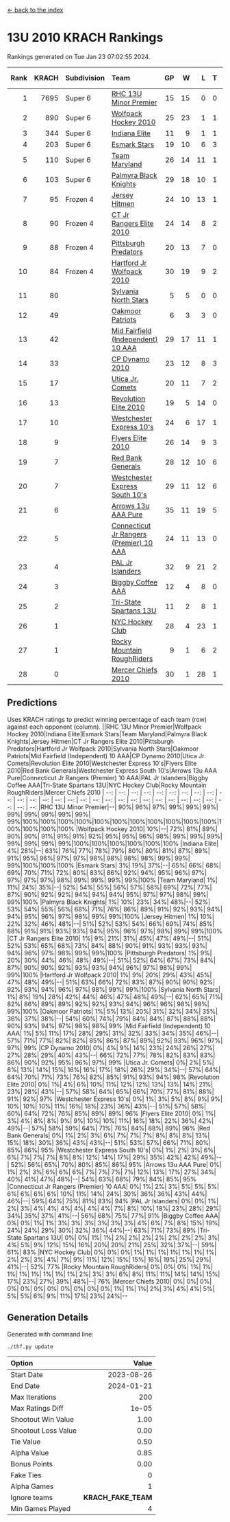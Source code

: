 [<- back to the index](readme.md)
# 13U 2010 KRACH Rankings
Rankings generated on Tue Jan 23 07:02:55 2024.

Rank|KRACH|Subdivision|Team|GP|W|L|T|OTW|OTL|SoS|Exp Wins|Win Diff
---:|---:|:---|:---|---:|---:|---:|---:|---:|---:|---:|---:|---:
1|7695|Super 6|[RHC 13U Minor Premier](https://gamesheetstats.com/seasons/3664/teams/140959/schedule)|15|15|0|0|3|0|88|15.8|-0.0
2|890|Super 6|[Wolfpack Hockey 2010](https://gamesheetstats.com/seasons/3664/teams/140960/schedule)|25|23|1|1|0|1|64|24.4|0.0
3|344|Super 6|[Indiana Elite](https://gamesheetstats.com/seasons/3664/teams/144350/schedule)|11|9|1|1|0|0|65|10.4|0.0
4|203|Super 6|[Esmark Stars](https://gamesheetstats.com/seasons/3664/teams/140972/schedule)|19|10|6|3|0|2|934|12.4|0.0
5|110|Super 6|[Team Maryland](https://gamesheetstats.com/seasons/3664/teams/140976/schedule)|26|14|11|1|2|0|698|15.4|0.0
6|103|Super 6|[Palmyra Black Knights](https://gamesheetstats.com/seasons/3664/teams/140973/schedule)|29|18|10|1|0|0|618|19.4|0.0
7|95|Frozen 4|[Jersey Hitmen](https://gamesheetstats.com/seasons/3664/teams/140961/schedule)|24|10|13|1|3|3|1095|11.4|0.0
8|90|Frozen 4|[CT Jr Rangers Elite 2010](https://gamesheetstats.com/seasons/3664/teams/140955/schedule)|24|14|8|2|1|0|423|15.9|0.0
9|88|Frozen 4|[Pittsburgh Predators](https://gamesheetstats.com/seasons/3664/teams/140974/schedule)|20|13|7|0|1|0|93|13.9|0.0
10|84|Frozen 4|[Hartford Jr Wolfpack 2010](https://gamesheetstats.com/seasons/3664/teams/140957/schedule)|30|19|9|2|0|2|585|20.9|0.0
11|80||[Sylvania North Stars](https://gamesheetstats.com/seasons/3664/teams/199817/schedule)|5|5|0|0|0|0|2|5.9|0.0
12|49||[Oakmoor Patriots](https://gamesheetstats.com/seasons/3664/teams/162748/schedule)|6|3|3|0|0|0|124|3.9|0.0
13|42||[Mid Fairfield (Independent) 10 AAA](https://gamesheetstats.com/seasons/3664/teams/140956/schedule)|29|17|11|1|3|2|100|18.4|0.0
14|33||[CP Dynamo 2010](https://gamesheetstats.com/seasons/3664/teams/140968/schedule)|23|12|8|3|1|2|77|14.4|0.0
15|17||[Utica Jr. Comets](https://gamesheetstats.com/seasons/3664/teams/140970/schedule)|20|11|7|2|2|0|24|12.9|0.0
16|13||[Revolution Elite 2010](https://gamesheetstats.com/seasons/3664/teams/140975/schedule)|19|5|14|0|0|0|522|5.9|0.0
17|10||[Westchester Express 10's](https://gamesheetstats.com/seasons/3664/teams/140967/schedule)|24|6|17|1|0|1|759|7.4|0.0
18|9||[Flyers Elite 2010](https://gamesheetstats.com/seasons/3664/teams/140963/schedule)|26|14|9|3|0|0|17|16.4|0.0
19|7||[Red Bank Generals](https://gamesheetstats.com/seasons/3664/teams/140962/schedule)|28|12|10|6|0|1|14|15.9|0.0
20|7||[Westchester Express South 10's](https://gamesheetstats.com/seasons/3664/teams/140971/schedule)|29|11|12|6|1|1|25|14.9|0.0
21|6||[Arrows 13u AAA Pure](https://gamesheetstats.com/seasons/3664/teams/140965/schedule)|35|11|19|5|1|2|75|14.4|0.0
22|5||[Connecticut Jr Rangers (Premier) 10 AAA](https://gamesheetstats.com/seasons/3664/teams/140958/schedule)|24|11|13|0|1|0|14|11.9|0.0
23|4||[PAL Jr Islanders](https://gamesheetstats.com/seasons/3664/teams/140969/schedule)|32|9|21|2|0|1|33|10.9|0.0
24|3||[Biggby Coffee AAA](https://gamesheetstats.com/seasons/3664/teams/144347/schedule)|12|4|8|0|0|1|77|4.9|0.0
25|2||[Tri-State Spartans 13U](https://gamesheetstats.com/seasons/3664/teams/144349/schedule)|11|2|8|1|1|0|55|3.4|0.0
26|1||[NYC Hockey Club](https://gamesheetstats.com/seasons/3664/teams/140966/schedule)|28|4|23|1|0|1|85|5.4|0.0
27|1||[Rocky Mountain RoughRiders](https://gamesheetstats.com/seasons/3664/teams/144348/schedule)|9|1|6|2|0|0|31|2.9|0.0
28|0||[Mercer Chiefs 2010](https://gamesheetstats.com/seasons/3664/teams/140964/schedule)|30|1|28|1|0|0|16|2.4|0.0

## Predictions
Uses KRACH ratings to predict winning percentage of each team (row) against each opponent (column).
||RHC 13U Minor Premier|Wolfpack Hockey 2010|Indiana Elite|Esmark Stars|Team Maryland|Palmyra Black Knights|Jersey Hitmen|CT Jr Rangers Elite 2010|Pittsburgh Predators|Hartford Jr Wolfpack 2010|Sylvania North Stars|Oakmoor Patriots|Mid Fairfield (Independent) 10 AAA|CP Dynamo 2010|Utica Jr. Comets|Revolution Elite 2010|Westchester Express 10's|Flyers Elite 2010|Red Bank Generals|Westchester Express South 10's|Arrows 13u AAA Pure|Connecticut Jr Rangers (Premier) 10 AAA|PAL Jr Islanders|Biggby Coffee AAA|Tri-State Spartans 13U|NYC Hockey Club|Rocky Mountain RoughRiders|Mercer Chiefs 2010
| --: | --: | --: | --: | --: | --: | --: | --: | --: | --: | --: | --: | --: | --: | --: | --: | --: | --: | --: | --: | --: | --: | --: | --: | --: | --: | --: | --: | --: 
|RHC 13U Minor Premier|--| 90%| 96%| 97%| 99%| 99%| 99%| 99%| 99%| 99%| 99%| 99%| 99%|100%|100%|100%|100%|100%|100%|100%|100%|100%|100%|100%|100%|100%|100%|100%
|Wolfpack Hockey 2010| 10%|--| 72%| 81%| 89%| 90%| 90%| 91%| 91%| 91%| 92%| 95%| 95%| 96%| 98%| 99%| 99%| 99%| 99%| 99%| 99%| 99%|100%|100%|100%|100%|100%|100%
|Indiana Elite|  4%| 28%|--| 63%| 76%| 77%| 78%| 79%| 80%| 80%| 81%| 87%| 89%| 91%| 95%| 96%| 97%| 97%| 98%| 98%| 98%| 98%| 99%| 99%| 99%|100%|100%|100%
|Esmark Stars|  3%| 19%| 37%|--| 65%| 66%| 68%| 69%| 70%| 71%| 72%| 80%| 83%| 86%| 92%| 94%| 95%| 96%| 97%| 97%| 97%| 97%| 98%| 99%| 99%| 99%| 99%|100%
|Team Maryland|  1%| 11%| 24%| 35%|--| 52%| 54%| 55%| 56%| 57%| 58%| 69%| 72%| 77%| 87%| 90%| 92%| 92%| 94%| 94%| 94%| 95%| 97%| 97%| 98%| 99%| 99%|100%
|Palmyra Black Knights|  1%| 10%| 23%| 34%| 48%|--| 52%| 53%| 54%| 55%| 56%| 68%| 71%| 76%| 86%| 89%| 91%| 92%| 93%| 94%| 94%| 95%| 96%| 97%| 98%| 99%| 99%|100%
|Jersey Hitmen|  1%| 10%| 22%| 32%| 46%| 48%|--| 51%| 52%| 53%| 54%| 66%| 69%| 74%| 85%| 88%| 91%| 91%| 93%| 93%| 94%| 95%| 96%| 97%| 98%| 99%| 99%|100%
|CT Jr Rangers Elite 2010|  1%|  9%| 21%| 31%| 45%| 47%| 49%|--| 51%| 52%| 53%| 65%| 68%| 73%| 84%| 88%| 90%| 91%| 93%| 93%| 93%| 94%| 96%| 97%| 98%| 99%| 99%|100%
|Pittsburgh Predators|  1%|  9%| 20%| 30%| 44%| 46%| 48%| 49%|--| 51%| 52%| 64%| 67%| 73%| 84%| 87%| 90%| 90%| 92%| 93%| 93%| 94%| 96%| 97%| 98%| 99%| 99%|100%
|Hartford Jr Wolfpack 2010|  1%|  9%| 20%| 29%| 43%| 45%| 47%| 48%| 49%|--| 51%| 63%| 66%| 72%| 83%| 87%| 90%| 90%| 92%| 92%| 93%| 94%| 96%| 97%| 98%| 99%| 99%|100%
|Sylvania North Stars|  1%|  8%| 19%| 28%| 42%| 44%| 46%| 47%| 48%| 49%|--| 62%| 65%| 71%| 82%| 86%| 89%| 89%| 92%| 92%| 93%| 94%| 96%| 96%| 98%| 98%| 99%|100%
|Oakmoor Patriots|  1%|  5%| 13%| 20%| 31%| 32%| 34%| 35%| 36%| 37%| 38%|--| 54%| 60%| 74%| 79%| 84%| 84%| 87%| 88%| 88%| 90%| 93%| 94%| 97%| 98%| 98%| 99%
|Mid Fairfield (Independent) 10 AAA|  1%|  5%| 11%| 17%| 28%| 29%| 31%| 32%| 33%| 34%| 35%| 46%|--| 57%| 71%| 77%| 82%| 82%| 85%| 86%| 87%| 89%| 92%| 93%| 96%| 97%| 97%| 99%
|CP Dynamo 2010|  0%|  4%|  9%| 14%| 23%| 24%| 26%| 27%| 27%| 28%| 29%| 40%| 43%|--| 66%| 72%| 77%| 78%| 82%| 83%| 83%| 86%| 90%| 92%| 95%| 96%| 97%| 99%
|Utica Jr. Comets|  0%|  2%|  5%|  8%| 13%| 14%| 15%| 16%| 16%| 17%| 18%| 26%| 29%| 34%|--| 57%| 64%| 64%| 70%| 71%| 73%| 76%| 82%| 85%| 91%| 93%| 94%| 98%
|Revolution Elite 2010|  0%|  1%|  4%|  6%| 10%| 11%| 12%| 12%| 13%| 13%| 14%| 21%| 23%| 28%| 43%|--| 57%| 58%| 64%| 65%| 66%| 70%| 77%| 81%| 88%| 91%| 92%| 97%
|Westchester Express 10's|  0%|  1%|  3%|  5%|  8%|  9%|  9%| 10%| 10%| 10%| 11%| 16%| 18%| 23%| 36%| 43%|--| 51%| 57%| 58%| 60%| 64%| 72%| 76%| 85%| 89%| 89%| 96%
|Flyers Elite 2010|  0%|  1%|  3%|  4%|  8%|  8%|  9%|  9%| 10%| 10%| 11%| 16%| 18%| 22%| 36%| 42%| 49%|--| 57%| 58%| 59%| 64%| 71%| 76%| 84%| 88%| 89%| 96%
|Red Bank Generals|  0%|  1%|  2%|  3%|  6%|  7%|  7%|  7%|  8%|  8%|  8%| 13%| 15%| 18%| 30%| 36%| 43%| 43%|--| 51%| 53%| 57%| 66%| 71%| 80%| 85%| 86%| 95%
|Westchester Express South 10's|  0%|  1%|  2%|  3%|  6%|  6%|  7%|  7%|  7%|  8%|  8%| 12%| 14%| 17%| 29%| 35%| 42%| 42%| 49%|--| 52%| 56%| 65%| 70%| 80%| 85%| 86%| 95%
|Arrows 13u AAA Pure|  0%|  1%|  2%|  3%|  6%|  6%|  6%|  7%|  7%|  7%|  7%| 12%| 13%| 17%| 27%| 34%| 40%| 41%| 47%| 48%|--| 54%| 63%| 68%| 79%| 84%| 85%| 95%
|Connecticut Jr Rangers (Premier) 10 AAA|  0%|  1%|  2%|  3%|  5%|  5%|  5%|  6%|  6%|  6%|  6%| 10%| 11%| 14%| 24%| 30%| 36%| 36%| 43%| 44%| 46%|--| 59%| 64%| 75%| 81%| 83%| 94%
|PAL Jr Islanders|  0%|  0%|  1%|  2%|  3%|  4%|  4%|  4%|  4%|  4%|  4%|  7%|  8%| 10%| 18%| 23%| 28%| 29%| 34%| 35%| 37%| 41%|--| 56%| 68%| 75%| 77%| 91%
|Biggby Coffee AAA|  0%|  0%|  1%|  1%|  3%|  3%|  3%|  3%|  3%|  3%|  4%|  6%|  7%|  8%| 15%| 19%| 24%| 24%| 29%| 30%| 32%| 36%| 44%|--| 63%| 71%| 73%| 89%
|Tri-State Spartans 13U|  0%|  0%|  1%|  1%|  2%|  2%|  2%|  2%|  2%|  2%|  2%|  3%|  4%|  5%|  9%| 12%| 15%| 16%| 20%| 20%| 21%| 25%| 32%| 37%|--| 59%| 61%| 83%
|NYC Hockey Club|  0%|  0%|  0%|  1%|  1%|  1%|  1%|  1%|  1%|  1%|  2%|  2%|  3%|  4%|  7%|  9%| 11%| 12%| 15%| 15%| 16%| 19%| 25%| 29%| 41%|--| 52%| 77%
|Rocky Mountain RoughRiders|  0%|  0%|  0%|  1%|  1%|  1%|  1%|  1%|  1%|  1%|  1%|  2%|  3%|  3%|  6%|  8%| 11%| 11%| 14%| 14%| 15%| 17%| 23%| 27%| 39%| 48%|--| 76%
|Mercer Chiefs 2010|  0%|  0%|  0%|  0%|  0%|  0%|  0%|  0%|  0%|  0%|  0%|  1%|  1%|  1%|  2%|  3%|  4%|  4%|  5%|  5%|  5%|  6%|  9%| 11%| 17%| 23%| 24%|--

## Generation Details

Generated with command line:
```
./thf.py update
```

| Option | Value |
| :----- | ----: |
| Start Date | 2023-08-26 |
| End Date | 2024-01-21 |
| Max Iterations | 200 |
| Max Ratings Diff | 1e-05 |
| Shootout Win Value | 1.00 |
| Shootout Loss Value | 0.00 |
| Tie Value | 0.50 |
| Alpha Value | 0.85 |
| Bonus Points | 0.00 |
| Fake Ties | 0 |
| Alpha Games | 1 |
| Ignore teams | __KRACH_FAKE_TEAM__ |
| Min Games Played | 4 |


